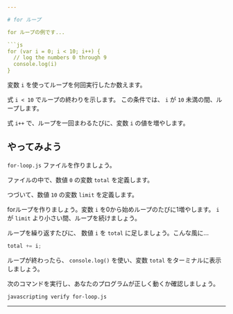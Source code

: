 ```yaml
---

# for ループ

for ループの例です...

```js
for (var i = 0; i < 10; i++) {
  // log the numbers 0 through 9
  console.log(i)
}
```

変数 `i` を使ってループを何回実行したか数えます。

式 `i < 10` でループの終わりを示します。
この条件では、 `i` が `10` 未満の間、ループします。

式 `i++` で、ループを一回まわるたびに、変数 `i` の値を増やします。

## やってみよう

`for-loop.js` ファイルを作りましょう。

ファイルの中で、数値 `0` の変数 `total` を定義します。

つづいて、数値 `10` の変数 `limit` を定義します。

forループを作りましょう。変数 `i` を0から始めループのたびに1増やします。
`i` が `limit` より小さい間、ループを続けましょう。

ループを繰り返すたびに、 数値 `i` を `total` に足しましょう。こんな風に...

```js
total += i;
```

ループが終わったら、 `console.log()` を使い、変数 `total` をターミナルに表示しましょう。

次のコマンドを実行し、あなたのプログラムが正しく動くか確認しましょう。

`javascripting verify for-loop.js`

---
```

